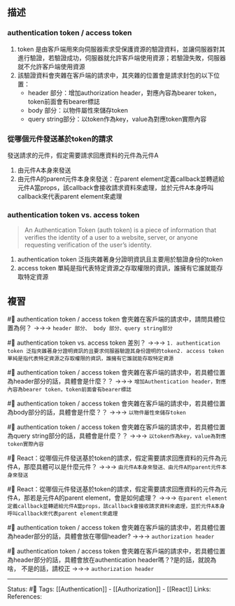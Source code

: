 ## 描述




### authentication token / access token
1. token 是由客戶端用來向伺服器索求受保護資源的驗證資料，並讓伺服器對其進行驗證，若驗證成功，伺服器就允許客戶端使用資源；若驗證失敗，伺服器就不允許客戶端使用資源
2. 該驗證資料會夾雜在客戶端的請求中，其夾雜的位置會是請求封包的以下位置：
	- header 部分：增加authorization header，對應內容為bearer token，token前面會有bearer標誌
	- body 部分：以物件屬性來儲存token
	- query string部分：以token作為key，value為對應token實際內容

### 從哪個元件發送基於token的請求

發送請求的元件，假定需要請求回應資料的元件為元件A
1. 由元件A本身來發送
2. 由元件A的parent元件本身來發送：在parent element定義callback並轉遞給元件A當props，該callback會接收請求資料來處理，並於元件A本身呼叫callback來代表parent element來處理

### authentication token vs. access token

> An Authentication Token (auth token) is a piece of information that verifies the identity of a user to a website, server, or anyone requesting verification of the user’s identity.

1. authentication token 泛指夾雜著身分證明資訊且主要用於驗證身份的token
2. access token 單純是指代表特定資源之存取權限的資訊，誰擁有它誰就能存取特定資源


## 複習

#🧠 authentication token / access token 會夾雜在客戶端的請求中，請問具體位置為何？ ->->-> `header 部分、 body 部分、query string部分`
<!--SR:!2023-01-12,3,250-->

#🧠 authentication token vs. access token 差別？ ->->-> `1. authentication token 泛指夾雜著身分證明資訊的且要求伺服器驗證其身份證明的token2. access token 單純是指代表特定資源之存取權限的資訊，誰擁有它誰就能存取特定資源`
<!--SR:!2023-01-12,2,229-->

#🧠 authentication token / access token 會夾雜在客戶端的請求中，若具體位置為header部分的話，具體會是什麼？？ ->->-> `增加Authentication header，對應內容為bearer token，token前面會有bearer標誌`
<!--SR:!2023-01-18,6,230-->

#🧠 authentication token / access token 會夾雜在客戶端的請求中，若具體位置為body部分的話，具體會是什麼？？ ->->-> `以物件屬性來儲存token`
<!--SR:!2023-01-12,3,250-->

#🧠 authentication token / access token 會夾雜在客戶端的請求中，若具體位置為query string部分的話，具體會是什麼？？ ->->-> `以token作為key，value為對應token實際內容`
<!--SR:!2023-01-21,9,250-->

#🧠 React：從哪個元件發送基於token的請求，假定需要請求回應資料的元件為元件A，那麼具體可以是什麼元件？ ->->-> `由元件A本身來發送、由元件A的parent元件本身來發送`
<!--SR:!2023-01-22,10,250-->

#🧠 React：從哪個元件發送基於token的請求，假定需要請求回應資料的元件為元件A，那若是元件A的parent element，會是如何處理？ ->->-> `在parent element定義callback並轉遞給元件A當props，該callback會接收請求資料來處理，並於元件A本身呼叫callback來代表parent element來處理`
<!--SR:!2023-01-19,7,250-->

#🧠 authentication token / access token 會夾雜在客戶端的請求中，若具體位置為header部分的話，具體會放在哪個header?  ->->-> `authorization header`
<!--SR:!2023-01-20,8,250-->

#🧠 authentication token / access token 會夾雜在客戶端的請求中，若具體位置為header部分的話，具體會放在authentication header嗎？?是的話，就說為啥， 不是的話，請校正  ->->-> `authorization header`
<!--SR:!2023-01-19,7,250-->




---
Status: #🌱 
Tags:
[[Authentication]] - [[Authorization]] - [[React]]
Links:
References: